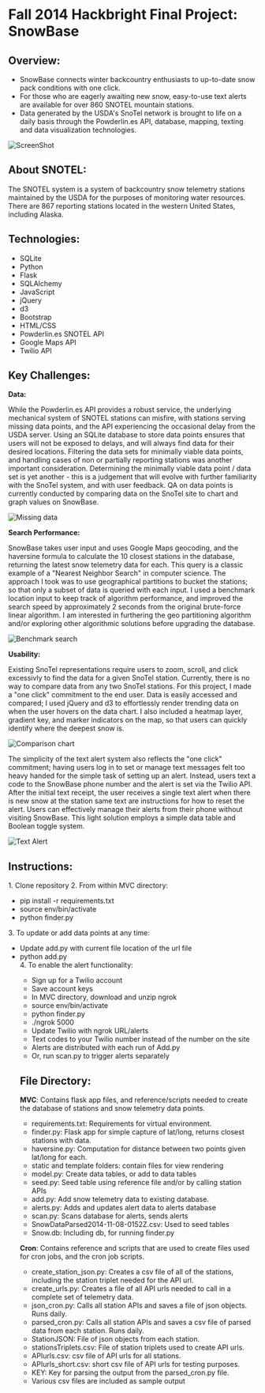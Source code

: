 Fall 2014 Hackbright Final Project: SnowBase
============================================

<h2>Overview:</h2>

<p></p>
<ul><li>SnowBase connects winter backcountry enthusiasts to up-to-date snow pack conditions with one click.</li>
<li>For those who are eagerly awaiting new snow, easy-to-use text alerts are available for over 860 SNOTEL mountain stations.</li>
<li>Data generated by the USDA's SnoTel network is brought to life on a daily basis through the Powderlin.es API, database, mapping, texting and data visualization technologies.</li></ul>

![ScreenShot](https://raw.githubusercontent.com/Piera/Project/master/MVC/ScreenShot.png)

<p></p>
<h2>About SNOTEL:</h2>
The SNOTEL system is a system of backcountry snow telemetry stations maintained by the USDA for the purposes of monitoring water resources.  There are 867 reporting stations located in the western United States, including Alaska.  

<p></p>
<h2>Technologies:</h2>
<p></p>
<ul><li>SQLite</li>
<li>Python</li>
<li>Flask</li>
<li>SQLAlchemy</li>
<li>JavaScript</li>
<li>jQuery</li>
<li>d3</li>
<li>Bootstrap</li>
<li>HTML/CSS</li>
<li>Powderlin.es SNOTEL API</li>
<li>Google Maps API</li>
<li>Twilio API</li></ul>

<h2>Key Challenges:</h2>

<strong>Data:</strong> 

While the Powderlin.es API provides a robust service, the underlying mechanical system of SNOTEL stations can misfire, with stations serving missing data points, and the API experiencing the occasional delay from the USDA server.  Using an SQLite database to store data points ensures that users will not be exposed to delays, and will always find data for their desired locations.  Filtering the data sets for minimally viable data points, and handling cases of non or partially reporting stations was another important consideration.  Determining the minimally viable data point / data set is yet another - this is a judgement that will evolve with further familiarity with the SnoTel system, and with user feedback.  QA on data points is currently conducted by comparing data on the SnoTel site to chart and graph values on SnowBase.

![ Missing data ](https://raw.githubusercontent.com/Piera/Project/master/MVC/Missing_data.png) 

<strong>Search Performance:</strong> 

SnowBase takes user input and uses Google Maps geocoding, and the haversine formula to calculate the 10 closest stations in the database, returning the latest snow telemetry data for each.  This query is a classic example of a "Nearest Neighbor Search" in computer science.  The approach I took was to use geographical partitions to bucket the stations; so that only a subset of data is queried with each input.  I used a benchmark location input to keep track of algorithm performance, and improved the search speed by approximately 2 seconds from the original brute-force linear algorithm.  I am interested in furthering the geo partitioning algorithm and/or exploring other algorithmic solutions before upgrading the database.

![ Benchmark search ](https://raw.githubusercontent.com/Piera/Project/master/MVC/Benchmark_search.png)  

<strong>Usability:</strong> 

Existing SnoTel representations require users to zoom, scroll, and click excessivly to find the data for a given SnoTel station.  Currently, there is no way to compare data from any two SnoTel stations.  For this project, I made a "one click" commitment to the end user. Data is easily accessed and compared; I used jQuery and d3 to effortlessly render trending data on when the user hovers on the data chart.  I also included a heatmap layer, gradient key, and marker indicators on the map, so that users can quickly identify where the deepest snow is. 

![ Comparison chart ](https://raw.githubusercontent.com/Piera/Project/master/MVC/Comparison_chart.png)  

The simplicity of the text alert system also reflects the "one click" commitment; having users log in to set or manage text messages felt too heavy handed for the simple task of setting up an alert.  Instead, users text a code to the SnowBase phone number and the alert is set via the Twilio API. After the initial text receipt, the user receives a single text alert when there is new snow at the station same text are instructions for how to reset the alert.  Users can effectively manage their alerts from their phone without visiting SnowBase.  This light solution employs a simple data table and Boolean toggle system.

![ Text Alert ](https://raw.githubusercontent.com/Piera/Project/master/MVC/Text_alert.jpg)  

<p><p>
<h2>Instructions:</h2>
1. Clone repository
2. From within MVC directory:
<ul><li>pip install -r requirements.txt</li>
<li>source env/bin/activate</li>
<li>python finder.py</li></ul>
3. To update or add data points at any time:
<ul><li>Update add.py with current file location of the url file</li>
<li>python add.py</li>
4. To enable the alert functionality:
<ul><li>Sign up for a Twilio account</li>
<li>Save account keys</li> 
<li>In MVC directory, download and unzip ngrok</li>
<li>source env/bin/activate</li>
<li>python finder.py</li>
<li>./ngrok 5000</li>
<li>Update Twilio with ngrok URL/alerts</li>
<li>Text codes to your Twilio number instead of the number on the site</li>
<li>Alerts are distributed with each run of Add.py</li>
<li>Or, run scan.py to trigger alerts separately</li></ul>

<p></p>
<h2>File Directory:</h2>

<p></p> 
<strong>MVC</strong>: Contains flask app files, and reference/scripts needed to create the database of stations and snow telemetry data points.
<p></p>
<ul><li>requirements.txt: Requirements for virtual environment.</li>
<li>finder.py: Flask app for simple capture of lat/long, returns closest stations with data.</li>
<li>haversine.py: Computation for distance between two points given lat/long for each.</li>
<li>static and template folders: contain files for view rendering</li>
<li>model.py:  Create data tables, or add to data tables</li>
<li>seed.py: Seed table using reference file and/or by calling station APIs</li>
<li>add.py: Add snow telemetry data to existing database.</li>
<li>alerts.py: Adds and updates alert data to alerts database
<li>scan.py: Scans database for alerts, sends alerts
<li>SnowDataParsed2014-11-08-0152Z.csv: Used to seed tables</li>
<li>Snow.db: Including db, for running finder.py</li></ul>

<p></p>
<strong>Cron</strong>: Contains reference and scripts that are used to create files used for cron jobs, and the cron job scripts.
<p></p>
<ul><li>create_station_json.py: Creates a csv file of all of the stations, including the station triplet needed for the API url.</li>
<li>create_urls.py: Creates a file of all API urls needed to call in a complete set of telemetry data.</li>
<li>json_cron.py: Calls all station APIs and saves a file of json objects. Runs daily.</li>
<li>parsed_cron.py: Calls all station APIs and saves a csv file of parsed data from each station. Runs daily.</li>
<li>StationJSON: File of json objects from each station.</li>
<li>stationsTriplets.csv: File of station triplets used to create API urls.</li>
<li>APIurls.csv: csv file of API urls for all stations.</li>
<li>APIurls_short.csv:  short csv file of API urls for testing purposes.</li>
<li>KEY: Key for parsing the output from the parsed_cron.py file.</li>
<li>Various csv files are included as sample output</li></ul>


